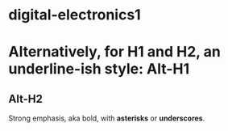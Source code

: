 # digital-electronics1
Alternatively, for H1 and H2, an underline-ish style:
Alt-H1
======

Alt-H2
------
Strong emphasis, aka bold, with **asterisks** or __underscores__.
